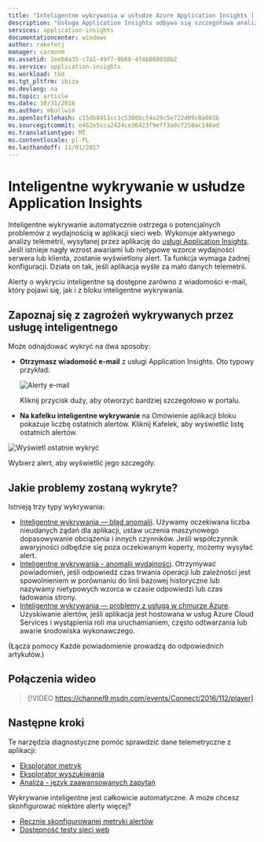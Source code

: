 ```yaml
---
title: "Inteligentne wykrywania w usłudze Azure Application Insights | Dokumentacja firmy Microsoft"
description: "Usługa Application Insights odbywa się szczegółowa analiza automatycznego dotyczących telemetrii aplikacji i ostrzega o potencjalnych problemach."
services: application-insights
documentationcenter: windows
author: rakefetj
manager: carmonm
ms.assetid: 2eeb4a35-c7a1-49f7-9b68-4f4b860938b2
ms.service: application-insights
ms.workload: tbd
ms.tgt_pltfrm: ibiza
ms.devlang: na
ms.topic: article
ms.date: 10/31/2016
ms.author: mbullwin
ms.openlocfilehash: c15db8451cc1c5380bcf4a29c5e722d09c0a603b
ms.sourcegitcommit: e462e5cca2424ce36423f9eff3a0cf250ac146ad
ms.translationtype: MT
ms.contentlocale: pl-PL
ms.lasthandoff: 11/01/2017
---
```

# <a name="smart-detection-in-application-insights"></a>Inteligentne wykrywanie w usłudze Application Insights
 Inteligentne wykrywanie automatycznie ostrzega o potencjalnych problemów z wydajnością w aplikacji sieci web. Wykonuje aktywnego analizy telemetrii, wysyłanej przez aplikację do [usługi Application Insights](app-insights-overview.md). Jeśli istnieje nagły wzrost awariami lub nietypowe wzorce wydajności serwera lub klienta, zostanie wyświetlony alert. Ta funkcja wymaga żadnej konfiguracji. Działa on tak, jeśli aplikacja wyśle za mało danych telemetrii.

Alerty o wykryciu inteligentne są dostępne zarówno z wiadomości e-mail, który pojawi się, jak i z bloku inteligentne wykrywania.

## <a name="review-your-smart-detections"></a>Zapoznaj się z zagrożeń wykrywanych przez usługę inteligentnego
Może odnajdować wykryć na dwa sposoby:

* **Otrzymasz wiadomość e-mail** z usługi Application Insights. Oto typowy przykład:
  
    ![Alerty e-mail](./media/app-insights-proactive-diagnostics/03.png)
  
    Kliknij przycisk duży, aby otworzyć bardziej szczegółowo w portalu.
* **Na kafelku inteligentne wykrywanie** na Omówienie aplikacji bloku pokazuje liczbę ostatnich alertów. Kliknij Kafelek, aby wyświetlić listę ostatnich alertów.

![Wyświetl ostatnie wykryć](./media/app-insights-proactive-diagnostics/04.png)

Wybierz alert, aby wyświetlić jego szczegóły.

## <a name="what-problems-are-detected"></a>Jakie problemy zostaną wykryte?
Istnieją trzy typy wykrywania:

* [Inteligentne wykrywania — błąd anomalii](app-insights-proactive-failure-diagnostics.md). Używamy oczekiwana liczba nieudanych żądań dla aplikacji, ustaw uczenia maszynowego dopasowywanie obciążenia i innych czynników. Jeśli współczynnik awaryjności odbędzie się poza oczekiwanym koperty, możemy wysyłać alert.
* [Inteligentne wykrywania - anomalii wydajności](app-insights-proactive-performance-diagnostics.md). Otrzymywać powiadomień, jeśli odpowiedź czas trwania operacji lub zależności jest spowolnieniem w porównaniu do linii bazowej historyczne lub nazywamy nietypowych wzorca w czasie odpowiedzi lub czas ładowania strony.   
* [Inteligentne wykrywania — problemy z usługą w chmurze Azure](https://azure.microsoft.com/blog/proactive-notifications-on-cloud-service-issues-with-azure-diagnostics-and-application-insights/). Uzyskiwanie alertów, jeśli aplikacja jest hostowana w usług Azure Cloud Services i wystąpienia roli ma uruchamianiem, często odtwarzania lub awarie środowiska wykonawczego.

(Łącza pomocy Każde powiadomienie prowadzą do odpowiednich artykułów.)

## <a name="video"></a>Połączenia wideo

> [!VIDEO https://channel9.msdn.com/events/Connect/2016/112/player]

## <a name="next-steps"></a>Następne kroki
Te narzędzia diagnostyczne pomóc sprawdzić dane telemetryczne z aplikacji:

* [Eksplorator metryk](app-insights-metrics-explorer.md)
* [Eksplorator wyszukiwania](app-insights-diagnostic-search.md)
* [Analiza - język zaawansowanych zapytań](app-insights-analytics-tour.md)

Wykrywanie inteligentne jest całkowicie automatyczne. A może chcesz skonfigurować niektóre alerty więcej?

* [Ręcznie skonfigurowanej metryki alertów](app-insights-alerts.md)
* [Dostępność testy sieci web](app-insights-monitor-web-app-availability.md) 

